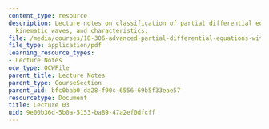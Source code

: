 ```yaml
---
content_type: resource
description: Lecture notes on classification of partial differential equations, examples,
  kinematic waves, and characteristics.
file: /media/courses/18-306-advanced-partial-differential-equations-with-applications-fall-2009/9e00b36d5b0a5153ba8947a2ef0dfcff_MIT18_306f09_lec03.pdf
file_type: application/pdf
learning_resource_types:
- Lecture Notes
ocw_type: OCWFile
parent_title: Lecture Notes
parent_type: CourseSection
parent_uid: bfc0bab0-da28-f90c-6556-69b5f33eae57
resourcetype: Document
title: Lecture 03
uid: 9e00b36d-5b0a-5153-ba89-47a2ef0dfcff
---
```

